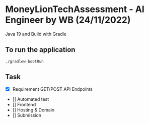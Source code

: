 # MoneyLionTechAssessment - AI Engineer by WB (24/11/2022)

Java 19 and Build with Gradle

## To run the application

```
./gradlew bootRun
```

## Task

- [x] Requirement GET/POST API Endpoints
- [] Automated test
- [] Frontend
- [] Hosting & Domain
- [] Submission